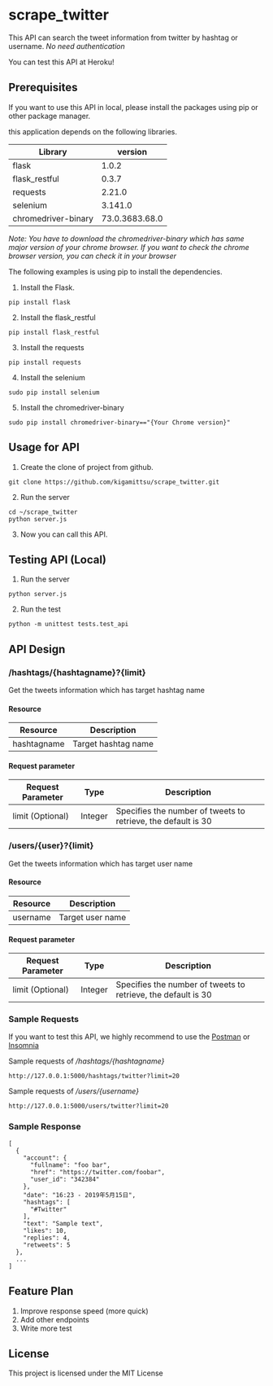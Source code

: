 # scrape_twitter

This API can search the tweet information from twitter by hashtag or username.
_No need authentication_

You can test this API at Heroku!

## Prerequisites

If you want to use this API in local, please install the packages using pip or other package manager.

this application depends on the following libraries.

| Library             | version        |
| ------------------- | -------------- |
| flask               | 1.0.2          |
| flask_restful       | 0.3.7          |
| requests            | 2.21.0         |
| selenium            | 3.141.0        |
| chromedriver-binary | 73.0.3683.68.0 |

_Note: You have to download the chromedriver-binary which has same major version of your chrome browser. If you want to check the chrome browser version, you can check it in your browser_

The following examples is using pip to install the dependencies.

1. Install the Flask.

```
pip install flask
```

2. Install the flask_restful

```
pip install flask_restful
```

3. Install the requests

```
pip install requests
```

4. Install the selenium

```
sudo pip install selenium
```

5. Install the chromedriver-binary

```
sudo pip install chromedriver-binary=="{Your Chrome version}"
```

## Usage for API

1. Create the clone of project from github.

```
git clone https://github.com/kigamittsu/scrape_twitter.git
```

2. Run the server

```
cd ~/scrape_twitter
python server.js
```

3. Now you can call this API.

## Testing API (Local)

1. Run the server

```
python server.js
```

2. Run the test

```
python -m unittest tests.test_api
```

## API Design

### /hashtags/{hashtagname}?{limit}

Get the tweets information which has target hashtag name

#### Resource

| Resource    | Description         |
| ----------- | ------------------- |
| hashtagname | Target hashtag name |

#### Request parameter

| Request Parameter | Type    | Description                                                   |
| ----------------- | ------- | ------------------------------------------------------------- |
| limit (Optional)  | Integer | Specifies the number of tweets to retrieve, the default is 30 |

### /users/{user}?{limit}

Get the tweets information which has target user name

#### Resource

| Resource | Description      |
| -------- | ---------------- |
| username | Target user name |

#### Request parameter

| Request Parameter | Type    | Description                                                   |
| ----------------- | ------- | ------------------------------------------------------------- |
| limit (Optional)  | Integer | Specifies the number of tweets to retrieve, the default is 30 |

### Sample Requests

If you want to test this API, we highly recommend to use the [Postman]() or [Insomnia]()

Sample requests of _/hashtags/{hashtagname}_

```
http://127.0.0.1:5000/hashtags/twitter?limit=20
```

Sample requests of _/users/{username}_

```
http://127.0.0.1:5000/users/twitter?limit=20
```

### Sample Response

```
[
  {
    "account": {
      "fullname": "foo bar",
      "href": "https://twitter.com/foobar",
      "user_id": "342384"
    },
    "date": "16:23 - 2019年5月15日",
    "hashtags": [
      "#Twitter"
    ],
    "text": "Sample text",
    "likes": 10,
    "replies": 4,
    "retweets": 5
  },
  ...
]
```

## Feature Plan

1. Improve response speed (more quick)
2. Add other endpoints
3. Write more test

## License

This project is licensed under the MIT License
